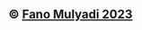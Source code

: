 ## &copy; <a href="https://www.linkedin.com/in/yonathan-fanuel-mulyadi-08a690231/">Fano Mulyadi 2023</a>
